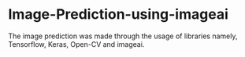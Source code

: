 # Image-Prediction-using-imageai
The image prediction was made through the usage of libraries namely, Tensorflow, Keras, Open-CV and imageai. 
